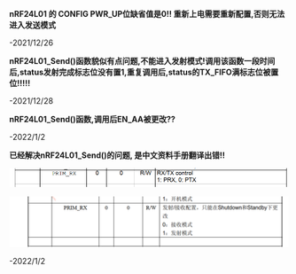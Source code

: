 **nRF24L01 的 CONFIG PWR_UP位缺省值是0!! 重新上电需要重新配置,否则无法进入发送模式**

-2021/12/26

**nRF24L01_Send()函数貌似有点问题,不能进入发射模式!调用该函数一段时间后,status发射完成标志位没有置1,重复调用后,status的TX_FIFO满标志位被置位!!!!!**

-2021/12/28

**nRF24L01_Send()函数,调用后EN_AA被更改??**

-2022/1/2

**已经解决nRF24L01_Send()的问题, 是中文资料手册翻译出错!!**

![image-20220102185848076](log.assets/image-20220102185848076.png)

![image-20220102185855383](log.assets/image-20220102185855383.png)

-2022/1/2